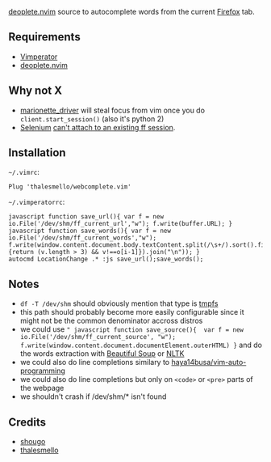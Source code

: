 [deoplete.nvim](https://github.com/Shougo/deoplete.nvim) source to autocomplete words from the current [Firefox](https://www.mozilla.org/en-US/firefox/new/) tab.

## Requirements

- [Vimperator](http://vimperator.org/)
- [deoplete.nvim](https://github.com/Shougo/deoplete.nvim)

## Why not X

- [marionette_driver](http://marionette-client.readthedocs.io/en/latest/basics.html) will steal focus from vim once you do `client.start_session()` (also it's python 2)
- [Selenium](http://www.seleniumhq.org/) [can't attach to an existing ff session](https://github.com/seleniumhq/selenium-google-code-issue-archive/issues/18).

## Installation

`~/.vimrc`:

```
Plug 'thalesmello/webcomplete.vim'
```

`~/.vimperatorrc`:

```
javascript function save_url(){ var f = new io.File('/dev/shm/ff_current_url',"w"); f.write(buffer.URL); }
javascript function save_words(){ var f = new io.File('/dev/shm/ff_current_words',"w"); f.write(window.content.document.body.textContent.split(/\s+/).sort().filter(function(v,i,o){return (v.length > 3) && v!==o[i-1]}).join("\n")); }
autocmd LocationChange .* :js save_url();save_words();
```

## Notes

- `df -T /dev/shm` should obviously mention that type is [tmpfs](https://en.wikipedia.org/wiki/Tmpfs)
- this path should probably become more easily configurable since it might not be the common denominator accross distros
- we could use `" javascript function save_source(){  var f = new io.File('/dev/shm/ff_current_source', "w"); f.write(window.content.document.documentElement.outerHTML) }` and
  do the words extraction with [Beautiful Soup](https://www.crummy.com/software/BeautifulSoup/) or [NLTK](http://www.nltk.org/)
- we could also do line completions similary to [haya14busa/vim-auto-programming](https://github.com/haya14busa/vim-auto-programming)
- we could also do line completions but only on `<code>` or `<pre>` parts of the webpage
- we shouldn't crash if /dev/shm/*  isn't found

## Credits

- [shougo](https://github.com/shougo)
- [thalesmello](https://github.com/thalesmello)
